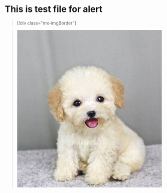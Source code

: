 
# This is test file for alert

> [!div class="mx-imgBorder"]

> ![The **Azure Explorer** window. The user is swapping the web app in the version 2 deployment slot with the production slot](../img/dog.jpg)